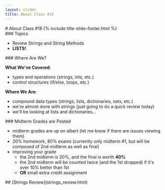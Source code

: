 ```yaml
---
layout: slides
title: About Class #18 
---
```

<section markdown="block" class="title-slide">
# About Class #18
{% include title-slide-footer.html %}
</section>


<section markdown="block">
### Topics

* Review Strings and String Methods
* __LISTS!__

</section>

<section markdown="block">
### Where Are We?

__What We've Covered__:

* types and operations (strings, ints, etc.)
* control structures (if/else, loops, etc.)

__Where We Are__:

* compound data types (strings, lists, dictionaries, sets, etc.)
* we're almost done with strings (just going to do a quick review today)  
* we'll be looking at lists and dictionaries...
</section>

<section markdown="block">
### Midterm Grades are Posted

* midterm grades are up on albert (let me know if there are issues viewing them)
* 20% homework, 80% exams (currently only midterm #1, but will be composed of 2nd midterm as well as final)
* improving your grade
	* the 2nd midterm is 20%, and the final is worth __40%__
	* the 2nd midterm will be counted twice (and the 1st dropped) if it's over 10% better than 1st
	* __OR__ small extra credit assignment
</section>

<!--
<section markdown="block">
### Homework

* __Homework #6__ - grades to be posted by Thursday evening
* __Homework #7__ - last chance for late submission tonight, 11/6
* __Homework #8__ - (strings and lists) posted
</section>

<section markdown="block">
### Selected Homework Solutions

For homework #6:

* []()
</section>
-->


<section markdown="block">
## [Strings Review](strings_review.html)
</section>
